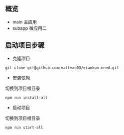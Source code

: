 ## 概览
- main 主应用
- subapp 微应用二

## 启动项目步骤

- 克隆项目

```
git clone git@github.com:matteao03/qiankun-need.git
```

- 安装依赖

切换到项目根目录

```
npm run install-all
```

- 启动项目

切换到项目根目录

```
npm run start-all
```
